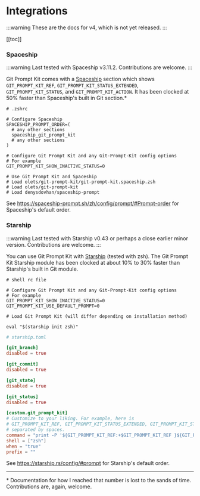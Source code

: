 # Integrations

:::warning
These are the docs for v4, which is not yet released.
:::

[[toc]]

### Spaceship

:::warning
Last tested with Spaceship v3.11.2. Contributions are welcome.
:::

Git Prompt Kit comes with a [Spaceship](https://github.com/denysdovhan/spaceship-prompt) section which shows `GIT_PROMPT_KIT_REF`, `GIT_PROMPT_KIT_STATUS_EXTENDED`, `GIT_PROMPT_KIT_STATUS`, and `GIT_PROMPT_KIT_ACTION`. It has been clocked at 50% faster than Spaceship's built in Git section.\*

```shell
# .zshrc

# Configure Spaceship
SPACESHIP_PROMPT_ORDER=(
  # any other sections
  spaceship_git_prompt_kit
  # any other sections
)

# Configure Git Prompt Kit and any Git-Prompt-Kit config options
# For example
GIT_PROMPT_KIT_SHOW_INACTIVE_STATUS=0

# Use Git Prompt Kit and Spaceship
# Load olets/git-prompt-kit/git-prompt-kit.spaceship.zsh
# Load olets/git-prompt-kit
# Load denysdovhan/spaceship-prompt
```

See <https://spaceship-prompt.sh/zh/config/prompt/#Prompt-order> for Spaceship's default order.

### Starship

:::warning
Last tested with Starship v0.43 or perhaps a close earlier minor version. Contributions are welcome.
:::

You can use Git Prompt Kit with [Starship](https://starship.rs/) (tested with zsh). The Git Prompt Kit Starship module has been clocked at about 10% to 30% faster than Starship's built in Git module.

```shell
# shell rc file

# Configure Git Prompt Kit and any Git-Prompt-Kit config options
# For example
GIT_PROMPT_KIT_SHOW_INACTIVE_STATUS=0
GIT_PROMPT_KIT_USE_DEFAULT_PROMPT=0

# Load Git Prompt Kit (will differ depending on installation method)

eval "$(starship init zsh)"
```

```toml
# starship.toml

[git_branch]
disabled = true

[git_commit]
disabled = true

[git_state]
disabled = true

[git_status]
disabled = true

[custom.git_prompt_kit]
# Customize to your liking. For example, here is
# GIT_PROMPT_KIT_REF, GIT_PROMPT_KIT_STATUS_EXTENDED, GIT_PROMPT_KIT_STATUS, GIT_PROMPT_KIT_ACTION,
# separated by spaces.
command = "print -P '${GIT_PROMPT_KIT_REF:+$GIT_PROMPT_KIT_REF }${GIT_PROMPT_KIT_STATUS_EXTENDED:+$GIT_PROMPT_KIT_STATUS_EXTENDED }${GIT_PROMPT_KIT_STATUS:+$GIT_PROMPT_KIT_STATUS }${GIT_PROMPT_KIT_ACTION}'"
shell = ["zsh"]
when = "true"
prefix = ""
```

See <https://starship.rs/config/#prompt> for Starship's default order.

---

\* Documentation for how I reached that number is lost to the sands of time. Contributions are, again, welcome.

